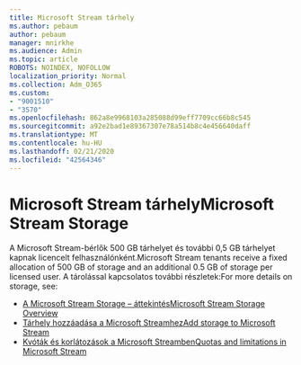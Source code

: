 ```yaml
---
title: Microsoft Stream tárhely
ms.author: pebaum
author: pebaum
manager: mnirkhe
ms.audience: Admin
ms.topic: article
ROBOTS: NOINDEX, NOFOLLOW
localization_priority: Normal
ms.collection: Adm_O365
ms.custom:
- "9001510"
- "3570"
ms.openlocfilehash: 862a8e9968103a285088d99eff7709cc66b8c545
ms.sourcegitcommit: a92e2bad1e89367307e78a514b8c4e456640daff
ms.translationtype: MT
ms.contentlocale: hu-HU
ms.lasthandoff: 02/21/2020
ms.locfileid: "42564346"
---
```

# <a name="microsoft-stream-storage"></a><span data-ttu-id="14e1a-102">Microsoft Stream tárhely</span><span class="sxs-lookup"><span data-stu-id="14e1a-102">Microsoft Stream Storage</span></span>

<span data-ttu-id="14e1a-103">A Microsoft Stream-bérlők 500 GB tárhelyet és további 0,5 GB tárhelyet kapnak licencelt felhasználónként.</span><span class="sxs-lookup"><span data-stu-id="14e1a-103">Microsoft Stream tenants receive a fixed allocation of 500 GB of storage and an additional 0.5 GB of storage per licensed user.</span></span>
<span data-ttu-id="14e1a-104">A tárolással kapcsolatos további részletek:</span><span class="sxs-lookup"><span data-stu-id="14e1a-104">For more details on storage, see:</span></span>

- [<span data-ttu-id="14e1a-105">A Microsoft Stream Storage – áttekintés</span><span class="sxs-lookup"><span data-stu-id="14e1a-105">Microsoft Stream Storage Overview</span></span>](https://docs.microsoft.com/stream/license-overview#storage)
- [<span data-ttu-id="14e1a-106">Tárhely hozzáadása a Microsoft Streamhez</span><span class="sxs-lookup"><span data-stu-id="14e1a-106">Add storage to Microsoft Stream</span></span>](https://docs.microsoft.com/stream/storage-add-on)
- [<span data-ttu-id="14e1a-107">Kvóták és korlátozások a Microsoft Streamben</span><span class="sxs-lookup"><span data-stu-id="14e1a-107">Quotas and limitations in Microsoft Stream</span></span>](https://docs.microsoft.com/stream/quotas-and-limitations)
